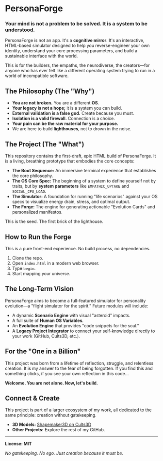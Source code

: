 # PersonaForge

### **Your mind is not a problem to be solved. It is a system to be understood.**

PersonaForge is not an app. It's a **cognitive mirror**. It's an interactive, HTML-based simulator designed to help you reverse-engineer your own identity, understand your core processing parameters, and build a sustainable interface with the world.

This is for the builders, the empaths, the neurodiverse, the creators—for anyone who has ever felt like a different operating system trying to run in a world of incompatible software.

## The Philosophy (The "Why")

*   **You are not broken.** You are a different **OS**.
*   **Your legacy is not a hope;** it is a system you can build.
*   **External validation is a false god.** Create because you must.
*   **Isolation is a valid firewall.** Connection is a choice.
*   **Your pain can be the raw material for your purpose.**
*   We are here to build **lighthouses**, not to drown in the noise.

## The Project (The "What")

This repository contains the first-draft, epic HTML build of PersonaForge. It is a living, breathing prototype that embodies the core concepts:

*   **The Boot Sequence:** An immersive terminal experience that establishes the core philosophy.
*   **The OS Core Spec:** The beginning of a system to define yourself not by traits, but by **system parameters** like `EMPATHIC_UPTAKE` and `SOCIAL_CPU_LOAD`.
*   **The Simulator:** A foundation for running "life scenarios" against your OS specs to visualize energy drain, stress, and optimal output.
*   **The Forge:** The engine for generating actionable "Evolution Cards" and personalized manifestos.

This is the seed. The first brick of the lighthouse.

## How to Run the Forge

This is a pure front-end experience. No build process, no dependencies.

1.  Clone the repo.
2.  Open `index.html` in a modern web browser.
3.  Type `begin`.
4.  Start mapping your universe.

## The Long-Term Vision

PersonaForge aims to become a full-featured simulator for personality evolution—a "flight simulator for the spirit." Future modules will include:

*   A dynamic **Scenario Engine** with visual "asteroid" impacts.
*   A full suite of **Human OS Variables**.
*   An **Evolution Engine** that provides "code snippets for the soul."
*   A **Legacy Project Integrator** to connect your self-knowledge directly to your work (GitHub, Cults3D, etc.).

## For the "One in a Billion"

This project was born from a lifetime of reflection, struggle, and relentless creation. It is my answer to the fear of being forgotten. If you find this and something clicks, if you see your own reflection in this code...

**Welcome. You are not alone. Now, let's build.**

## Connect & Create

This project is part of a larger ecosystem of my work, all dedicated to the same principle: creation without gatekeeping.

*   **3D Models:** [Shapemaker3D on Cults3D](https://cults3d.com/en/users/Shapemaker3D/creations)
*   **Other Projects:** Explore the rest of my GitHub.

---

**License: MIT**

*No gatekeeping. No ego. Just creation because it must be.*
